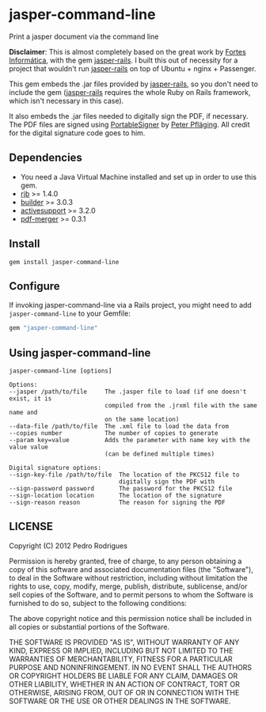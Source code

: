 jasper-command-line
===================

Print a jasper document via the command line

**Disclaimer**: This is almost completely based on the great work by [Fortes Informática](https://github.com/fortesinformatica), with the gem [jasper-rails](https://github.com/fortesinformatica/jasper-rails). I built this out of  necessity for a project that wouldn't run [jasper-rails](https://github.com/fortesinformatica/jasper-rails) on top of Ubuntu + nginx + Passenger.

This gem embeds the .jar files provided by [jasper-rails](https://github.com/fortesinformatica/jasper-rails), so you don't need to include the gem ([jasper-rails](https://github.com/fortesinformatica/jasper-rails) requires the whole Ruby on Rails framework, which isn't necessary in this case).

It also embeds the .jar files needed to digitally sign the PDF, if necessary. The PDF files are signed using [PortableSigner](http://portablesigner.sourceforge.net) by [Peter Pfläging](peter.pflaeging@wien.gv.at). All credit for the digital signature code goes to him.

## Dependencies

* You need a Java Virtual Machine installed and set up in order to use this gem.
* [rjb](http://rjb.rubyforge.org/) >= 1.4.0
* [builder](https://rubygems.org/gems/builder) >= 3.0.3
* [activesupport](https://rubygems.org/gems/activesupport) >= 3.2.0
* [pdf-merger](https://github.com/paulschreiber/pdf-merger) >= 0.3.1

## Install

```
gem install jasper-command-line
```

## Configure

If invoking jasper-command-line via a Rails project, you might need to add `jasper-command-line` to your Gemfile:

```ruby
gem "jasper-command-line"
```

## Using jasper-command-line

```
jasper-command-line [options]

Options:
--jasper /path/to/file     The .jasper file to load (if one doesn't exist, it is
                           compiled from the .jrxml file with the same name and
                           on the same location)
--data-file /path/to/file  The .xml file to load the data from
--copies number            The number of copies to generate
--param key=value          Adds the parameter with name key with the value value
                           (can be defined multiple times)

Digital signature options:
--sign-key-file /path/to/file  The location of the PKCS12 file to
                               digitally sign the PDF with
--sign-password password       The password for the PKCS12 file
--sign-location location       The location of the signature
--sign-reason reason           The reason for signing the PDF
```
## LICENSE

Copyright (C) 2012 Pedro Rodrigues

Permission is hereby granted, free of charge, to any person obtaining
a copy of this software and associated documentation files (the
"Software"), to deal in the Software without restriction, including
without limitation the rights to use, copy, modify, merge, publish,
distribute, sublicense, and/or sell copies of the Software, and to
permit persons to whom the Software is furnished to do so, subject to
the following conditions:

The above copyright notice and this permission notice shall be
included in all copies or substantial portions of the Software.

THE SOFTWARE IS PROVIDED "AS IS", WITHOUT WARRANTY OF ANY KIND,
EXPRESS OR IMPLIED, INCLUDING BUT NOT LIMITED TO THE WARRANTIES OF
MERCHANTABILITY, FITNESS FOR A PARTICULAR PURPOSE AND
NONINFRINGEMENT. IN NO EVENT SHALL THE AUTHORS OR COPYRIGHT HOLDERS BE
LIABLE FOR ANY CLAIM, DAMAGES OR OTHER LIABILITY, WHETHER IN AN ACTION
OF CONTRACT, TORT OR OTHERWISE, ARISING FROM, OUT OF OR IN CONNECTION
WITH THE SOFTWARE OR THE USE OR OTHER DEALINGS IN THE SOFTWARE.